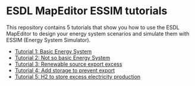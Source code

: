 # ESDL MapEditor ESSIM tutorials

This repository contains 5 tutorials that show you how to use the ESDL MapEditor to design your
energy system scenarios and simulate them with ESSIM (Energy System Simulator).

- [Tutorial 1: Basic Energy System](MapEditor_ESSIM_Tutorials.md#tutorial-1-basic-energy-system)
- [Tutorial 2: Not so basic Energy System](MapEditor_ESSIM_Tutorials.md#tutorial-2-not-so-basic-energy-system)
- [Tutorial 3: Renewable source export excess](MapEditor_ESSIM_Tutorials.md#tutorial-3-renewable-source-export-excess)
- [Tutorial 4: Add storage to prevent export](MapEditor_ESSIM_Tutorials.md#tutorial-4-add-storage-to-prevent-export)
- [Tutorial 5: H2 to store excess electricity production](MapEditor_ESSIM_Tutorials.md#tutorial-5-h2-to-store-excess-electricity-production)
